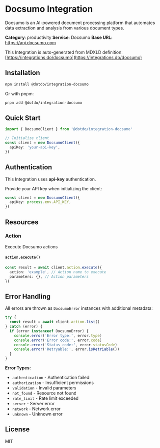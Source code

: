 # Docsumo Integration

Docsumo is an AI-powered document processing platform that automates data extraction and analysis from various document types.

**Category**: productivity
**Service**: Docsumo
**Base URL**: https://api.docsumo.com

This Integration is auto-generated from MDXLD definition: [https://integrations.do/docsumo](https://integrations.do/docsumo)

## Installation

```bash
npm install @dotdo/integration-docsumo
```

Or with pnpm:

```bash
pnpm add @dotdo/integration-docsumo
```

## Quick Start

```typescript
import { DocsumoClient } from '@dotdo/integration-docsumo'

// Initialize client
const client = new DocsumoClient({
  apiKey: 'your-api-key',
})
```

## Authentication

This Integration uses **api-key** authentication.

Provide your API key when initializing the client:

```typescript
const client = new DocsumoClient({
  apiKey: process.env.API_KEY,
})
```

## Resources

### Action

Execute Docsumo actions

#### `action.execute()`

```typescript
const result = await client.action.execute({
  action: 'example', // Action name to execute
  parameters: {}, // Action parameters
})
```

## Error Handling

All errors are thrown as `DocsumoError` instances with additional metadata:

```typescript
try {
  const result = await client.action.list()
} catch (error) {
  if (error instanceof DocsumoError) {
    console.error('Error type:', error.type)
    console.error('Error code:', error.code)
    console.error('Status code:', error.statusCode)
    console.error('Retryable:', error.isRetriable())
  }
}
```

**Error Types:**

- `authentication` - Authentication failed
- `authorization` - Insufficient permissions
- `validation` - Invalid parameters
- `not_found` - Resource not found
- `rate_limit` - Rate limit exceeded
- `server` - Server error
- `network` - Network error
- `unknown` - Unknown error

## License

MIT
